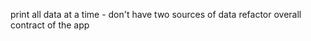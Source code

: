 <!-- make a model for users -->
<!-- - which contains user -->
<!-- Add feature for chatting two users -->

<!-- Add feature to end a chat -->

<!-- handle commands to open a chat in chat-client.js -->
<!-- add view to client side -->

print all data at a time - don't have two sources of data
refactor overall contract of the app
